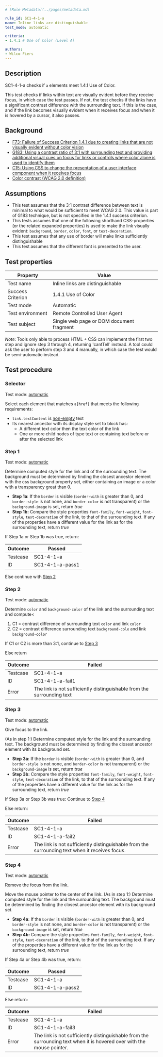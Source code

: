 ```yaml
---
# [Rule Metadata](../pages/metadata.md)

rule_id: SC1-4-1-a
name: Inline links are distinguishable
test_mode: automatic

criteria:
- 1.4.1 # Use of Color (Level A)

authors:
- Wilco Fiers
---
```


## Description

SC1-4-1-a checks if `a` elements meet 1.4.1 Use of Color.

This test checks if links within text are visually evident before they receive focus, in which case the test passes. If not, the test checks if the links have a significant contrast difference with the surrounding text. If this is the case, and if the link becomes visually evident when it receives focus and when it is hovered by a cursor, it also passes.

## Background

- [F73: Failure of Success Criterion 1.4.1 due to creating links that are not visually evident without color vision](http://www.w3.org/TR/2014/NOTE-WCAG20-TECHS-20140311/F73.html)
- [G183: Using a contrast ratio of 3:1 with surrounding text and providing additional visual cues on focus for links or controls where color alone is used to identify them](http://www.w3.org/TR/2013/NOTE-WCAG20-TECHS-20130905/G183)
- [C15: Using CSS to change the presentation of a user interface component when it receives focus](http://www.w3.org/TR/2014/NOTE-WCAG20-TECHS-20140916/C15:)
- [Color contrast (WCAG 2.0 definition)](http://www.w3.org/TR/WCAG20/#contrast-ratiodef)

## Assumptions

- This test assumes that the 3:1 contrast difference between text is minimal to what would be sufficient to meet WCAG 2.0. This value is part of G183 technique, but is not specified in the 1.4.1 success criterion.
- This tests assumes that one of the following shorthand CSS-properties (or the related expanded properties) is used to make the link visually evident: `background`, `border`, `color`, `font`, or `text-decoration`.
- This test assumes that any use of border will make links sufficiently distinguishable
- This test assumes that the different font is presented to the user.

## Test properties

| Property          | Value
|-------------------|----
| Test name         | Inline links are distinguishable
| Success Criterion | 1.4.1 Use of Color
| Test mode         | Automatic
| Test environment  | Remote Controlled User Agent
| Test subject      | Single web page or DOM document fragment

*Note*: Tools only able to process HTML + CSS can implement the first two step and ignore step 3 through 4, returning 'cantTell' instead. A tool could ask the user to perform step 3 and 4 manually, in which case the test would be semi-automatic instead.

## Test procedure

### Selector

Test mode: [automatic][AUTO]

Select each element that matches `a[href]` that meets the following requirements:

- `link.textContent` is [non-empty][NEMPTY] text
- Its nearest ancestor with its display style set to block has:
  - A different text color then the text color of the link
  - One or more child nodes of type text or containing text before or after the selected link

### Step 1

Test mode: [automatic][AUTO]

Determine computed style for the link and of the surrounding text. The background must be determined by finding the closest ancestor element with the css background property set, either containing an image or a color with a transparency great than 0.

- **Step 1a:** If the `border` is visible (`border-with` is greater than 0, and `border-style` is not none, and `border-color` is not transparent) or the `background-image` is set, return *true*
- **Step 1b:** Compare the style properties `font-family`, `font-weight`, `font-style`, `text-decoration` of the link, to that of the surrounding text. If any of the properties have a different value for the link as for the surrounding text, return *true*

If Step 1a or Step 1b was true, return:

| Outcome  | Passed
|----------|-----
| Testcase | SC1-4-1-a
| ID       | SC1-4-1-a-pass1

Else continue with [Step 2](#step-2)

### Step 2

Test mode: [automatic][AUTO]

Determine `color` and `background-color` of the link and the surrounding text and compute<

1. C1 = contrast difference of surrounding text `color` and link `color`
2. C2 = contrast difference surrounding text `background-colo` and link `background-color`

If C1 or C2 is more than 3:1, continue to [Step 3](#step-3)

Else return

| Outcome  | Failed
|----------|-----
| Testcase | SC1-4-1-a
| ID       | SC1-4-1-a-fail1
| Error    | The link is not sufficiently distinguishable from the surrounding text

### Step 3

Test mode: [automatic][AUTO]

Give focus to the link.

(As in step 1:) Determine computed style for the link and the surrounding text. The background must be determined by finding the closest ancestor element with its background set.

- **Step 3a:** If the `border` is visible (`border-with` is greater than 0, and `border-style` is not none, and `border-color` is not transparent) or the `background-image` is set, return *true*
- **Step 3b:** Compare the style properties `font-family`, `font-weight`, `font-style`, `text-decoration` of the link, to that of the surrounding text. If any of the properties have a different value for the link as for the surrounding text, return *true*

If Step 3a or Step 3b was true: Continue to [Step 4](#step-4)

Else return:

| Outcome  | Failed
|----------|-----
| Testcase | SC1-4-1-a
| ID       | SC1-4-1-a-fail2
| Error    | The link is not sufficiently distinguishable from the surrounding text when it receives focus.

### Step 4

Test mode: [automatic][AUTO]

Remove the focus from the link.

Move the mouse pointer to the center of the link.
(As in step 1:) Determine computed style for the link and the surrounding text. The background must be determined by finding the closest ancestor element with its background set.

- **Step 4a:** If the `border` is visible (`border-with` is greater than 0, and `border-style` is not none, and `border-color` is not transparent) or the `background-image` is set, return *true*
- **Step 4b:** Compare the style properties `font-family`, `font-weight`, `font-style`, `text-decoration` of the link, to that of the surrounding text. If any of the properties have a different value for the link as for the surrounding text, return *true*

If Step 4a or Step 4b was true, return:

| Outcome  | Passed
|----------|-----
| Testcase | SC1-4-1-a
| ID       | SC1-4-1-a-pass2

Else return:

| Outcome  | Failed
|----------|-----
| Testcase | SC1-4-1-a
| ID       | SC1-4-1-a-fail3
| Error    | The link is not sufficiently distinguishable from the surrounding text when it is hovered over with the mouse pointer.

[AUTO]: ../pages/test-modes.html#automatic
[MANUAL]: ../pages/test-modes.html#manual
[NEMPTY]: ../pages/algorihms/none-empty.html